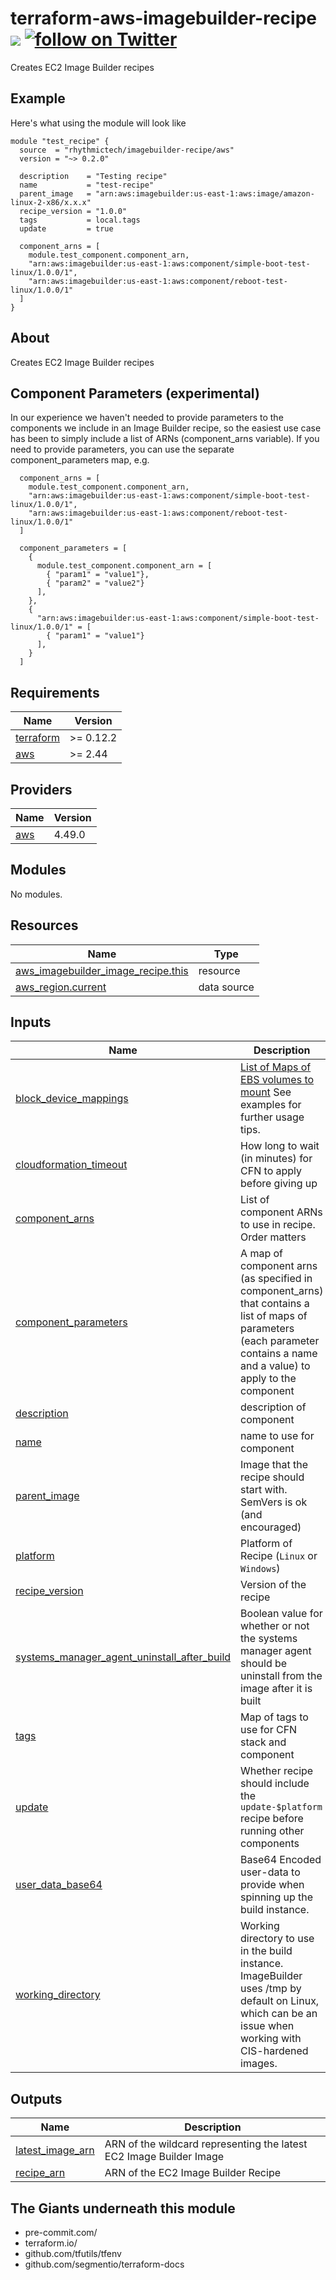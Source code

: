# terraform-aws-imagebuilder-recipe [![](https://github.com/rhythmictech/terraform-aws-imagebuilder-recipe/workflows/pre-commit-check/badge.svg)](https://github.com/rhythmictech/terraform-aws-imagebuilder-recipe/actions) <a href="https://twitter.com/intent/follow?screen_name=RhythmicTech"><img src="https://img.shields.io/twitter/follow/RhythmicTech?style=social&logo=RhythmicTech" alt="follow on Twitter"></a>
Creates EC2 Image Builder recipes

## Example
Here's what using the module will look like
```hcl
module "test_recipe" {
  source  = "rhythmictech/imagebuilder-recipe/aws"
  version = "~> 0.2.0"

  description    = "Testing recipe"
  name           = "test-recipe"
  parent_image   = "arn:aws:imagebuilder:us-east-1:aws:image/amazon-linux-2-x86/x.x.x"
  recipe_version = "1.0.0"
  tags           = local.tags
  update         = true

  component_arns = [
    module.test_component.component_arn,
    "arn:aws:imagebuilder:us-east-1:aws:component/simple-boot-test-linux/1.0.0/1",
    "arn:aws:imagebuilder:us-east-1:aws:component/reboot-test-linux/1.0.0/1"
  ]
}
```

## About
Creates EC2 Image Builder recipes

## Component Parameters (experimental)
In our experience we haven't needed to provide parameters to the components we include in an Image Builder recipe, so the easiest use case has been to simply include a list of ARNs (component_arns variable).  If you need to provide parameters, you can use the separate component_parameters map, e.g.
```hcl
  component_arns = [
    module.test_component.component_arn,
    "arn:aws:imagebuilder:us-east-1:aws:component/simple-boot-test-linux/1.0.0/1",
    "arn:aws:imagebuilder:us-east-1:aws:component/reboot-test-linux/1.0.0/1"
  ]

  component_parameters = [
    { 
      module.test_component.component_arn = [
        { "param1" = "value1"},
        { "param2" = "value2"}
      ],
    },
    { 
      "arn:aws:imagebuilder:us-east-1:aws:component/simple-boot-test-linux/1.0.0/1" = [
        { "param1" = "value1"}
      ],
    }
  ]

```

<!-- BEGINNING OF PRE-COMMIT-TERRAFORM DOCS HOOK -->
## Requirements

| Name | Version |
|------|---------|
| <a name="requirement_terraform"></a> [terraform](#requirement\_terraform) | >= 0.12.2 |
| <a name="requirement_aws"></a> [aws](#requirement\_aws) | >= 2.44 |

## Providers

| Name | Version |
|------|---------|
| <a name="provider_aws"></a> [aws](#provider\_aws) | 4.49.0 |

## Modules

No modules.

## Resources

| Name | Type |
|------|------|
| [aws_imagebuilder_image_recipe.this](https://registry.terraform.io/providers/hashicorp/aws/latest/docs/resources/imagebuilder_image_recipe) | resource |
| [aws_region.current](https://registry.terraform.io/providers/hashicorp/aws/latest/docs/data-sources/region) | data source |

## Inputs

| Name | Description | Type | Default | Required |
|------|-------------|------|---------|:--------:|
| <a name="input_block_device_mappings"></a> [block\_device\_mappings](#input\_block\_device\_mappings) | [List of Maps of EBS volumes to mount](https://docs.aws.amazon.com/AWSCloudFormation/latest/UserGuide/aws-properties-imagebuilder-imagerecipe-instanceblockdevicemapping.html) See examples for further usage tips. | `list(any)` | `null` | no |
| <a name="input_cloudformation_timeout"></a> [cloudformation\_timeout](#input\_cloudformation\_timeout) | How long to wait (in minutes) for CFN to apply before giving up | `number` | `10` | no |
| <a name="input_component_arns"></a> [component\_arns](#input\_component\_arns) | List of component ARNs to use in recipe. Order matters | `list(string)` | n/a | yes |
| <a name="input_component_parameters"></a> [component\_parameters](#input\_component\_parameters) | A map of component arns (as specified in component\_arns) that contains a list of maps of parameters (each parameter contains a name and a value) to apply to the component | `map(list(map(string)))` | `{}` | no |
| <a name="input_description"></a> [description](#input\_description) | description of component | `string` | `null` | no |
| <a name="input_name"></a> [name](#input\_name) | name to use for component | `string` | n/a | yes |
| <a name="input_parent_image"></a> [parent\_image](#input\_parent\_image) | Image that the recipe should start with. SemVers is ok (and encouraged) | `string` | n/a | yes |
| <a name="input_platform"></a> [platform](#input\_platform) | Platform of Recipe (`Linux` or `Windows`) | `string` | `"Linux"` | no |
| <a name="input_recipe_version"></a> [recipe\_version](#input\_recipe\_version) | Version of the recipe | `string` | n/a | yes |
| <a name="input_systems_manager_agent_uninstall_after_build"></a> [systems\_manager\_agent\_uninstall\_after\_build](#input\_systems\_manager\_agent\_uninstall\_after\_build) | Boolean value for whether or not the systems manager agent should be uninstall from the image after it is built | `bool` | `false` | no |
| <a name="input_tags"></a> [tags](#input\_tags) | Map of tags to use for CFN stack and component | `map(string)` | `{}` | no |
| <a name="input_update"></a> [update](#input\_update) | Whether recipe should include the `update-$platform` recipe before running other components | `bool` | `true` | no |
| <a name="input_user_data_base64"></a> [user\_data\_base64](#input\_user\_data\_base64) | Base64 Encoded user-data to provide when spinning up the build instance. | `string` | `null` | no |
| <a name="input_working_directory"></a> [working\_directory](#input\_working\_directory) | Working directory to use in the build instance. ImageBuilder uses /tmp by default on Linux, which can be an issue when working with CIS-hardened images. | `string` | `null` | no |

## Outputs

| Name | Description |
|------|-------------|
| <a name="output_latest_image_arn"></a> [latest\_image\_arn](#output\_latest\_image\_arn) | ARN of the wildcard representing the latest EC2 Image Builder Image |
| <a name="output_recipe_arn"></a> [recipe\_arn](#output\_recipe\_arn) | ARN of the EC2 Image Builder Recipe |
<!-- END OF PRE-COMMIT-TERRAFORM DOCS HOOK -->

## The Giants underneath this module
- pre-commit.com/
- terraform.io/
- github.com/tfutils/tfenv
- github.com/segmentio/terraform-docs
